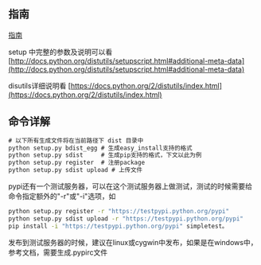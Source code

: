 ## 指南

[指南](http://blog.csdn.net/xluren/article/details/41115045)

setup 中完整的参数及说明可以看 [http://docs.python.org/distutils/setupscript.html#additional-meta-data](http://docs.python.org/distutils/setupscript.html#additional-meta-data)

disutils详细说明看 [https://docs.python.org/2/distutils/index.html](https://docs.python.org/2/distutils/index.html)

## 命令详解

```cmd
# 以下所有生成文件将在当前路径下 dist 目录中
python setup.py bdist_egg # 生成easy_install支持的格式 
python setup.py sdist     # 生成pip支持的格式，下文以此为例
python setup.py register  # 注册package
python setup.py sdist upload # 上传文件
```

pypi还有一个测试服务器，可以在这个测试服务器上做测试，测试的时候需要给命令指定额外的"-r"或"-i"选项，如

```cmd
python setup.py register -r "https://testpypi.python.org/pypi"
python setup.py sdist upload -r "https://testpypi.python.org/pypi"
pip install -i "https://testpypi.python.org/pypi" simpletest。
```

发布到测试服务器的时候，建议在linux或cygwin中发布，如果是在windows中，参考文档，需要生成.pypirc文件